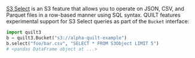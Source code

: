 <!--pytest-codeblocks:skipfile-->
<!-- markdownlint-disable -->

[S3 Select](https://aws.amazon.com/blogs/aws/s3-glacier-select/) is an S3 feature that allows you to operate on JSON, CSV, and Parquet files in a row-based manner using SQL syntax. QUILT features experimental support for S3 Select queries as part of the `Bucket` interface:

```python
import quilt3
b = quilt3.Bucket("s3://alpha-quilt-example")
b.select("foo/bar.csv", "SELECT * FROM S3Object LIMIT 5")
# <pandas DataFrame object at ...>
```
